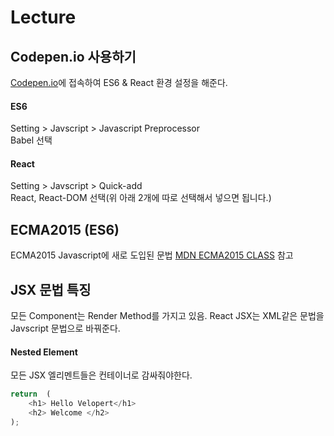 # Lecture
## Codepen.io 사용하기
[Codepen.io](https://codepen.io/pen/)에 접속하여 ES6 & React 환경 설정을 해준다.  
#### ES6
Setting > Javscript > Javascript Preprocessor  
Babel 선택

#### React
Setting > Javscript > Quick-add  
React, React-DOM 선택(위 아래 2개에 따로 선택해서 넣으면 됩니다.)

## ECMA2015 (ES6)
ECMA2015 Javascript에 새로 도입된 문법
[MDN ECMA2015 CLASS](https://developer.mozilla.org/ko/docs/Web/JavaScript/Reference/Classes) 참고

## JSX 문법 특징
모든 Component는 Render Method를 가지고 있음. React JSX는 XML같은 문법을 Javscript 문법으로 바꿔준다.

#### Nested Element
모든 JSX 엘리멘트들은 컨테이너로 감싸줘야한다.
```javascript
return  (
    <h1> Hello Velopert</h1>
    <h2> Welcome </h2>
);
```
